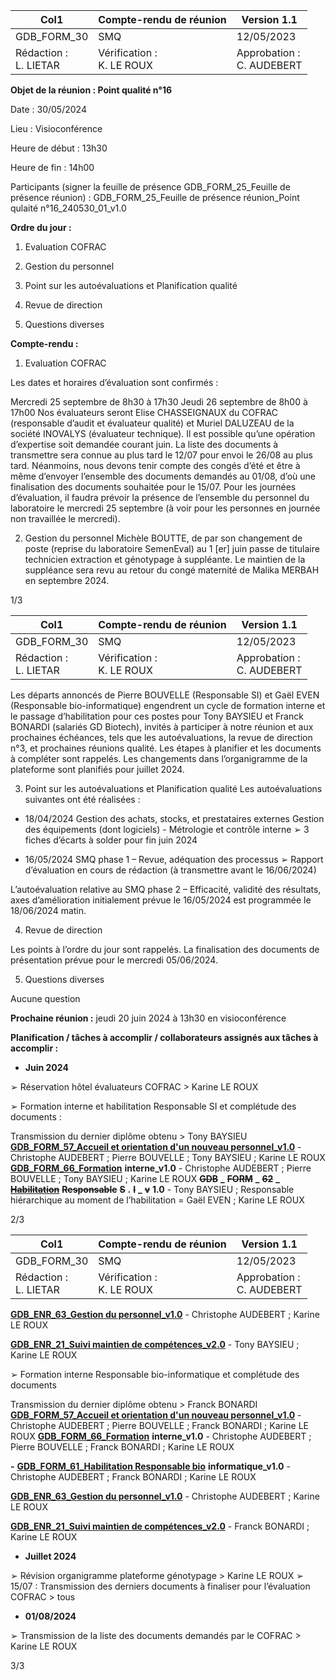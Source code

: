 |Col1|Compte-rendu de réunion|Version 1.1|
|---|---|---|
|GDB_FORM_30|SMQ|12/05/2023|
|Rédaction :<br>L. LIETAR|Vérification :<br>K. LE ROUX|Approbation :<br>C. AUDEBERT|


**Objet de la réunion : Point qualité n°16**

Date : 30/05/2024

Lieu : Visioconférence

Heure de début : 13h30

Heure de fin : 14h00

Participants (signer la feuille de présence GDB_FORM_25_Feuille de présence réunion) :
GDB_FORM_25_Feuille de présence réunion_Point qulaité n°16_240530_01_v1.0

**Ordre du jour :**

1. Evaluation COFRAC

2. Gestion du personnel
3. Point sur les autoévaluations et Planification qualité
4. Revue de direction

5. Questions diverses

**Compte-rendu :**

1. Evaluation COFRAC

Les dates et horaires d’évaluation sont confirmés :

Mercredi 25 septembre de 8h30 à 17h30
Jeudi 26 septembre de 8h00 à 17h00
Nos évaluateurs seront Elise CHASSEIGNAUX du COFRAC (responsable d’audit et
évaluateur qualité) et Muriel DALUZEAU de la société INOVALYS (évaluateur technique). Il
est possible qu’une opération d’expertise soit demandée courant juin. La liste des documents
à transmettre sera connue au plus tard le 12/07 pour envoi le 26/08 au plus tard. Néanmoins,
nous devons tenir compte des congés d’été et être à même d’envoyer l’ensemble des
documents demandés au 01/08, d’où une finalisation des documents souhaitée pour le 15/07.
Pour les journées d’évaluation, il faudra prévoir la présence de l’ensemble du personnel du
laboratoire le mercredi 25 septembre (à voir pour les personnes en journée non travaillée le
mercredi).

2. Gestion du personnel
Michèle BOUTTE, de par son changement de poste (reprise du laboratoire SemenEval) au 1 [er]
juin passe de titulaire technicien extraction et génotypage à suppléante. Le maintien de la
suppléance sera revu au retour du congé maternité de Malika MERBAH en septembre 2024.

1/3

|Col1|Compte-rendu de réunion|Version 1.1|
|---|---|---|
|GDB_FORM_30|SMQ|12/05/2023|
|Rédaction :<br>L. LIETAR|Vérification :<br>K. LE ROUX|Approbation :<br>C. AUDEBERT|


Les départs annoncés de Pierre BOUVELLE (Responsable SI) et Gaël EVEN (Responsable
bio-informatique) engendrent un cycle de formation interne et le passage d’habilitation pour
ces postes pour Tony BAYSIEU et Franck BONARDI (salariés GD Biotech), invités à participer
à notre réunion et aux prochaines échéances, tels que les autoévaluations, la revue de
direction n°3, et prochaines réunions qualité. Les étapes à planifier et les documents à
compléter sont rappelés. Les changements dans l’organigramme de la plateforme sont
planifiés pour juillet 2024.

3. Point sur les autoévaluations et Planification qualité
Les autoévaluations suivantes ont été réalisées :

  - 18/04/2024 Gestion des achats, stocks, et prestataires externes
Gestion des équipements (dont logiciels) - Métrologie et contrôle interne
➢ 3 fiches d’écarts à solder pour fin juin 2024

  - 16/05/2024 SMQ phase 1 – Revue, adéquation des processus
➢ Rapport d’évaluation en cours de rédaction (à transmettre avant le 16/06/2024)

L’autoévaluation relative au SMQ phase 2 – Efficacité, validité des résultats, axes
d’amélioration initialement prévue le 16/05/2024 est programmée le 18/06/2024 matin.

4. Revue de direction

Les points à l’ordre du jour sont rappelés. La finalisation des documents de présentation
prévue pour le mercredi 05/06/2024.

5. Questions diverses

Aucune question

**Prochaine réunion :** jeudi 20 juin 2024 à 13h30 en visioconférence

**Planification / tâches à accomplir / collaborateurs assignés aux tâches à accomplir :**

  - **Juin 2024**

➢ Réservation hôtel évaluateurs COFRAC > Karine LE ROUX

➢ Formation interne et habilitation Responsable SI et complétude des documents :

Transmission du dernier diplôme obtenu > Tony BAYSIEU
**[GDB_FORM_57_Accueil et orientation d'un nouveau personnel_v1.0](https://genesdiffusion.sharepoint.com/:b:/s/GDBiotech-ISO17025/EVt0kGOohcBIhkN-qWWghIoBmoyWlPq9V6V1kgjZLHF7BQ?e=ucs21Q)**   - Christophe
AUDEBERT ; Pierre BOUVELLE ; Tony BAYSIEU ; Karine LE ROUX
**[GDB_FORM_66_Formation](https://genesdiffusion.sharepoint.com/:w:/s/GDBiotech-ISO17025/ET-kmcVw5IVAiY4UMg5TNmYBW_jk6Sq-CFjfYmyB3jBYtw?e=iElNUO)** **interne_v1.0**  - Christophe AUDEBERT ; Pierre
BOUVELLE ; Tony BAYSIEU ; Karine LE ROUX
~~**GDB**~~ **_** ~~**FORM**~~ **_** ~~**62**~~ **_** ~~**[Habilitation](https://genesdiffusion.sharepoint.com/:w:/s/GDBiotech-ISO17025/EbjWH3OHM3NDkd1eqS1EtHAB000g0y5RR5Of8FvrEh5Lcg?e=GvmHTz)**~~ ~~**Responsable**~~ ~~**S**~~ **.** ~~**I**~~ **_** ~~**v**~~ **1.0**  - Tony BAYSIEU ; Responsable
hiérarchique au moment de l’habilitation = Gaël EVEN ; Karine LE ROUX

2/3

|Col1|Compte-rendu de réunion|Version 1.1|
|---|---|---|
|GDB_FORM_30|SMQ|12/05/2023|
|Rédaction :<br>L. LIETAR|Vérification :<br>K. LE ROUX|Approbation :<br>C. AUDEBERT|


**[GDB_ENR_63_Gestion du personnel_v1.0](https://genesdiffusion.sharepoint.com/:x:/s/GDBiotech-ISO17025/EaMAYGcQ-ctOobFmP0RhzDcBpa3atTAljtraebEYsxAvbA?e=Lfo8rE)**  - Christophe AUDEBERT ; Karine LE
ROUX

**[GDB_ENR_21_Suivi maintien de compétences_v2.0](https://genesdiffusion.sharepoint.com/:x:/s/GDBiotech-ISO17025/EQuePIBEq6RJkxgrUaH8RJEBscxagLas3MxOfevh7eY2sg?e=iB6ltC)**  - Tony BAYSIEU ; Karine LE
ROUX

➢ Formation interne Responsable bio-informatique et complétude des documents

Transmission du dernier diplôme obtenu > Franck BONARDI
**[GDB_FORM_57_Accueil et orientation d'un nouveau personnel_v1.0](https://genesdiffusion.sharepoint.com/:b:/s/GDBiotech-ISO17025/EVt0kGOohcBIhkN-qWWghIoBmoyWlPq9V6V1kgjZLHF7BQ?e=ucs21Q)**   - Christophe
AUDEBERT ; Pierre BOUVELLE ; Franck BONARDI ; Karine LE ROUX
**[GDB_FORM_66_Formation](https://genesdiffusion.sharepoint.com/:w:/s/GDBiotech-ISO17025/ET-kmcVw5IVAiY4UMg5TNmYBW_jk6Sq-CFjfYmyB3jBYtw?e=iElNUO)** **interne_v1.0**  - Christophe AUDEBERT ; Pierre
BOUVELLE ; Franck BONARDI ; Karine LE ROUX

**-**
**[GDB_FORM_61_Habilitation Responsable bio](https://genesdiffusion.sharepoint.com/:w:/s/GDBiotech-ISO17025/ERRw1dTramtLqwLI56Myfn0BpsZXyZJBTm2hQDSdv2Rnbw?e=kThL5J)** **informatique_v1.0**  - Christophe
AUDEBERT ; Franck BONARDI ; Karine LE ROUX

**[GDB_ENR_63_Gestion du personnel_v1.0](https://genesdiffusion.sharepoint.com/:x:/s/GDBiotech-ISO17025/EaMAYGcQ-ctOobFmP0RhzDcBpa3atTAljtraebEYsxAvbA?e=Lfo8rE)**  - Christophe AUDEBERT ; Karine LE
ROUX

**[GDB_ENR_21_Suivi maintien de compétences_v2.0](https://genesdiffusion.sharepoint.com/:x:/s/GDBiotech-ISO17025/EQuePIBEq6RJkxgrUaH8RJEBscxagLas3MxOfevh7eY2sg?e=iB6ltC)**   - Franck BONARDI ; Karine LE
ROUX

  - **Juillet 2024**

➢ Révision organigramme plateforme génotypage > Karine LE ROUX
➢ 15/07 : Transmission des derniers documents à finaliser pour l’évaluation COFRAC > tous

  - **01/08/2024**

➢ Transmission de la liste des documents demandés par le COFRAC > Karine LE ROUX

3/3

